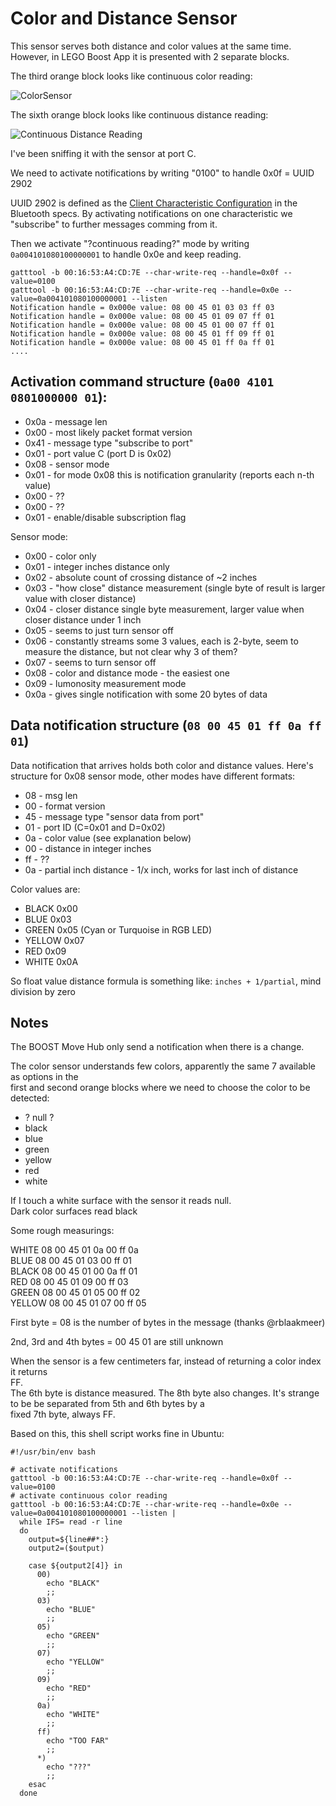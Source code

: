 # Color and Distance Sensor

This sensor serves both distance and color values at the same time. However, in LEGO Boost App it is presented with 2 separate blocks.

The third orange block looks like continuous color reading:

![ColorSensor](https://github.com/JorgePe/BOOSTreveng/blob/master/LEGO_BOOST_App_blocks/ColorSensor_continuous.png)

The sixth orange block looks like continuous distance reading:

![Continuous Distance Reading](https://github.com/JorgePe/BOOSTreveng/blob/master/LEGO_BOOST_App_blocks/DistanceSensor_continuous.png)


I've been sniffing it with the sensor at port C.


We need to activate notifications by writing "0100" to handle 0x0f = UUID 2902

UUID 2902 is defined as the [Client Characteristic Configuration](https://www.bluetooth.com/specifications/gatt/viewer?attributeXmlFile=org.bluetooth.descriptor.gatt.client_characteristic_configuration.xml) in the
Bluetooth specs. By activating notifications on one characteristic we "subscribe" to further messages comming
from it.

Then we activate "?continuous reading?" mode by writing `0a004101080100000001` to handle 0x0e and keep reading.

```
gatttool -b 00:16:53:A4:CD:7E --char-write-req --handle=0x0f --value=0100
gatttool -b 00:16:53:A4:CD:7E --char-write-req --handle=0x0e --value=0a004101080100000001 --listen
Notification handle = 0x000e value: 08 00 45 01 03 03 ff 03 
Notification handle = 0x000e value: 08 00 45 01 09 07 ff 01 
Notification handle = 0x000e value: 08 00 45 01 00 07 ff 01 
Notification handle = 0x000e value: 08 00 45 01 ff 09 ff 01 
Notification handle = 0x000e value: 08 00 45 01 ff 0a ff 01 
....
```

## Activation command structure (`0a00 4101 0801000000 01`):

- 0x0a - message len
- 0x00 - most likely packet format version
- 0x41 - message type "subscribe to port"
- 0x01 - port value C (port D is 0x02)
- 0x08 - sensor mode
- 0x01 - for mode 0x08 this is notification granularity (reports each n-th value)
- 0x00 - ??
- 0x00 - ??
- 0x01 - enable/disable subscription flag

Sensor mode:
- 0x00 - color only
- 0x01 - integer inches distance only
- 0x02 - absolute count of crossing distance of ~2 inches
- 0x03 - "how close" distance measurement (single byte of result is larger value with closer distance)
- 0x04 - closer distance single byte measurement, larger value when closer distance under 1 inch
- 0x05 - seems to just turn sensor off
- 0x06 - constantly streams some 3 values, each is 2-byte, seem to measure the distance, but not clear why 3 of them?
- 0x07 - seems to turn sensor off
- 0x08 - color and distance mode - the easiest one
- 0x09 - lumonosity measurement mode 
- 0x0a - gives single notification with some 20 bytes of data


## Data notification structure (`08 00 45 01 ff 0a ff 01`)

Data notification that arrives holds both color and distance values. Here's structure for 0x08 sensor mode, other modes have different formats:

- 08 - msg len
- 00 - format version
- 45 - message type "sensor data from port"
- 01 - port ID (C=0x01 and D=0x02)
- 0a - color value (see explanation below)
- 00 - distance in integer inches
- ff - ??
- 0a - partial inch distance - 1/x inch, works for last inch of distance

Color values are:

- BLACK  0x00
- BLUE   0x03
- GREEN  0x05 (Cyan or Turquoise in RGB LED)
- YELLOW 0x07
- RED    0x09
- WHITE  0x0A

So float value distance formula is something like: `inches + 1/partial`, mind division by zero

## Notes

   The BOOST Move Hub only send a notification when there is a change.  

   The color sensor understands few colors, apparently the same 7 available as options in the  
   first and second orange blocks where we need to choose the color to be detected:
   - ? null ?
   - black
   - blue
   - green
   - yellow
   - red
   - white
   
   If I touch a white surface with the sensor it reads null.  
   Dark color surfaces read black  
   
   Some rough measurings:
   
   WHITE              08 00 45 01 0a 00 ff 0a  
   BLUE               08 00 45 01 03 00 ff 01  
   BLACK              08 00 45 01 00 0a ff 01  
   RED                08 00 45 01 09 00 ff 03  
   GREEN              08 00 45 01 05 00 ff 02  
   YELLOW             08 00 45 01 07 00 ff 05  


First byte = 08 is the number of bytes in the message (thanks @rblaakmeer)

2nd, 3rd and 4th bytes = 00 45 01 are still unknown


   When the sensor is a few centimeters far, instead of returning a color index it returns  
   FF.  
   The 6th byte is distance measured.
   The 8th byte also changes. It's strange to be be separated from 5th and 6th bytes by a  
   fixed 7th byte, always FF.
   
Based on this, this shell script works fine in Ubuntu:

```
#!/usr/bin/env bash

# activate notifications
gatttool -b 00:16:53:A4:CD:7E --char-write-req --handle=0x0f --value=0100
# activate continuous color reading
gatttool -b 00:16:53:A4:CD:7E --char-write-req --handle=0x0e --value=0a004101080100000001 --listen | 
  while IFS= read -r line
  do 
    output=${line##*:}
    output2=($output)

    case ${output2[4]} in
      00)
        echo "BLACK"
        ;;
      03)
        echo "BLUE"
        ;;
      05)
        echo "GREEN"
        ;;
      07)
        echo "YELLOW"
        ;;
      09)
        echo "RED"
        ;;
      0a)
        echo "WHITE"
        ;;
      ff)
        echo "TOO FAR"
        ;;
      *)
        echo "???"
        ;;
    esac
  done
```
